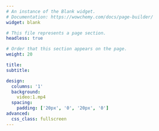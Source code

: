 ```yaml
---
# An instance of the Blank widget.
# Documentation: https://wowchemy.com/docs/page-builder/
widget: blank

# This file represents a page section.
headless: true

# Order that this section appears on the page.
weight: 20

title:
subtitle:

design:
  columns: '1'
  background:
    video:1.mp4
  spacing:
    padding: ['20px', '0', '20px', '0']
advanced:
  css_class: fullscreen
---
```


